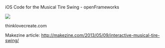 iOS Code for the Musical Tire Swing - openFrameworks

<img src="http://makezineblog.files.wordpress.com/2013/05/interactive-tire-swing-by-christina-chu.jpg?w=600&h=334"> 

thinklovecreate.com

Makezine article: http://makezine.com/2013/05/09/interactive-musical-tire-swing/
